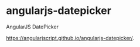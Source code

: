 # angularjs-datepicker
AngularJS DatePicker

https://angularjscript.github.io/angularjs-datepicker/.

